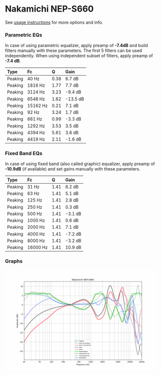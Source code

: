 # Nakamichi NEP-S660
See [usage instructions](https://github.com/jaakkopasanen/AutoEq#usage) for more options and info.

### Parametric EQs
In case of using parametric equalizer, apply preamp of **-7.4dB** and build filters manually
with these parameters. The first 5 filters can be used independently.
When using independent subset of filters, apply preamp of **-7.4 dB**.

| Type    | Fc       |    Q | Gain     |
|:--------|:---------|:-----|:---------|
| Peaking | 40 Hz    | 0.38 | 6.7 dB   |
| Peaking | 1816 Hz  | 1.77 | 7.7 dB   |
| Peaking | 3124 Hz  | 3.23 | -9.4 dB  |
| Peaking | 6548 Hz  | 1.62 | -13.5 dB |
| Peaking | 15162 Hz | 0.21 | 7.1 dB   |
| Peaking | 92 Hz    | 3.24 | 1.7 dB   |
| Peaking | 661 Hz   | 0.99 | -3.3 dB  |
| Peaking | 1292 Hz  | 3.53 | 3.5 dB   |
| Peaking | 4394 Hz  | 5.61 | 3.8 dB   |
| Peaking | 4419 Hz  | 2.11 | -1.6 dB  |

### Fixed Band EQs
In case of using fixed band (also called graphic) equalizer, apply preamp of **-10.9dB**
(if available) and set gains manually with these parameters.

| Type    | Fc       |    Q | Gain    |
|:--------|:---------|:-----|:--------|
| Peaking | 31 Hz    | 1.41 | 6.2 dB  |
| Peaking | 63 Hz    | 1.41 | 5.1 dB  |
| Peaking | 125 Hz   | 1.41 | 2.8 dB  |
| Peaking | 250 Hz   | 1.41 | 0.3 dB  |
| Peaking | 500 Hz   | 1.41 | -3.1 dB |
| Peaking | 1000 Hz  | 1.41 | 0.6 dB  |
| Peaking | 2000 Hz  | 1.41 | 7.1 dB  |
| Peaking | 4000 Hz  | 1.41 | -7.2 dB |
| Peaking | 8000 Hz  | 1.41 | -3.2 dB |
| Peaking | 16000 Hz | 1.41 | 10.9 dB |

### Graphs
![](./Nakamichi%20NEP-S660.png)